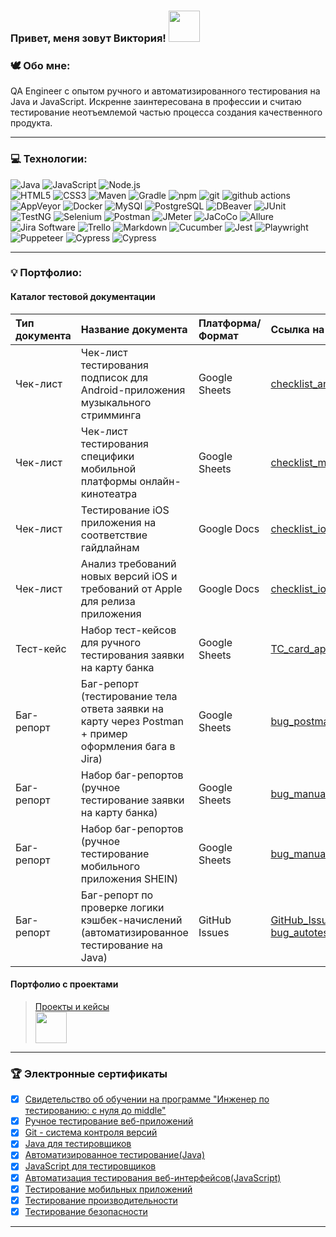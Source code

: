 ### Привет, меня зовут Виктория! <img src="https://media.giphy.com/media/mGcNjsfWAjY5AEZNw6/giphy.gif" width="50">



### 🕊 Обо мне:

QA Engineer с опытом ручного и автоматизированного тестирования на Java и JavaScript.
Искренне заинтересована в профессии и считаю тестирование неотъемлемой частью процесса создания качественного продукта.

---

### 💻 Технологии:
 <img alt="Java" src="https://img.shields.io/badge/Java-white?style=for-the-badge&logo=&logoColor=000000"/> <img alt="JavaScript" src="https://img.shields.io/badge/JavaScript-%23323330.svg?style=for-the-badge&logo=javascript&logoColor=23F7DF1E"/> <img alt="Node.js" src="https://img.shields.io/badge/Node.js-F5F5DC?style=for-the-badge&logo=nodedotjs&logoColor=339933"/>   
 <img alt="HTML5" src="https://img.shields.io/badge/-HTML5-E34F26?style=for-the-badge&logo=html5&logoColor=white"/>
 <img alt="CSS3" src="https://img.shields.io/badge/-CSS3-1572B6?style=for-the-badge&logo=#1572B6&logoColor=white"/>
 <img alt="Maven" src="https://img.shields.io/badge/-Maven-C71A36?style=for-the-badge&logo=apachemaven&logoColor=white"/>
 <img alt="Gradle" src="https://img.shields.io/badge/-Gradle-02303A?style=for-the-badge&logo=gradle&logoColor=white"/> 
 <img alt="npm" src="https://img.shields.io/badge/-npm-CB3837?style=for-the-badge&logo=npm&logoColor=white"/> 
 <img alt="git" src="https://img.shields.io/badge/-Git-F05032?style=for-the-badge&logo=git&logoColor=white" /> 
 <img alt="github actions" src="https://img.shields.io/badge/-Github_Actions-191970?style=for-the-badge&logo=github-actions&logoColor=white" />
 <img alt="AppVeyor" src="https://img.shields.io/badge/-AppVeyor-00B3E0?style=for-the-badge&logo=appveyor&logoColor=white"/>
 <img alt="Docker" src="https://img.shields.io/badge/-Docker-003153?style=for-the-badge&logo=docker&logoColor=white" />
 <img alt="MySQl" src="https://img.shields.io/badge/-MySQl-4479A1?style=for-the-badge&logo=mysql&logoColor=white"/>
 <img alt="PostgreSQL" src="https://img.shields.io/badge/-PostgreSQL-483D8B?style=for-the-badge&logo=mysql&logoColor=white"/>
 <img alt="DBeaver" src="https://img.shields.io/badge/-DBeaver-382923?style=for-the-badge&logo=dbeaver&logoColor=white"/>
 <img alt="JUnit" src="https://img.shields.io/badge/-JUnit-25A162?style=for-the-badge&logo=junit5&logoColor=white"/>
 <img alt="TestNG" src="https://img.shields.io/badge/-TestNG-36B6E5?style=for-the-badge&logo=&logoColor=white"/>
 <img alt="Selenium" src="https://img.shields.io/badge/-Selenium-43B02A?style=for-the-badge&logo=selenium&logoColor=white"/>
 <img alt="Postman" src="https://img.shields.io/badge/-Postman-FF6C37?style=for-the-badge&logo=postman&logoColor=white"/>
 <img alt="JMeter" src="https://img.shields.io/badge/-JMeter-D22128?style=for-the-badge&logo=apachejmeter&logoColor=white"/>
 <img alt="JaCoCo" src="https://img.shields.io/badge/-JaCoCo-FFEFD5?style=for-the-badge&logo=&logoColor=white"/>
 <img alt="Allure" src="https://img.shields.io/badge/-Allure-008000?style=for-the-badge&logo=&logoColor=white"/>
 <img alt="Jira Software" src="https://img.shields.io/badge/-Jira Software-0052CC?style=for-the-badge&logo=jirasoftware&logoColor=white"/>
 <img alt="Trello" src="https://img.shields.io/badge/-Trello-0052CC?style=for-the-badge&logo=trello&logoColor=white"/>
 <img alt="Markdown" src="https://img.shields.io/badge/-Markdown-%23323330.svg?style=for-the-badge&logo=markdown&logoColor=white"/>
 <img alt="Cucumber" src="https://img.shields.io/badge/-Cucumber-006400?style=for-the-badge&logo=cucumber&logoColor=white"/>
 <img alt="Jest" src="https://img.shields.io/badge/-Jest-white?style=for-the-badge&logo=jest&logoColor=C21325"/>
 <img alt="Playwright" src="https://img.shields.io/badge/-Playwright-228B22?style=for-the-badge&logo=playwright&logoColor=white"/>
 <img alt="Puppeteer" src="https://img.shields.io/badge/-Puppeteer-008080?style=for-the-badge&logo=puppeteer&logoColor=white"/>
 <img alt="Cypress" src="https://img.shields.io/badge/-Cypress-20B2AA?style=for-the-badge&logo=cypress&logoColor=white"/> 
 <img alt="Cypress" src="https://img.shields.io/badge/-Espresso-4a2828?style=for-the-badge&logo=espresso&logoColor=white"/> 
 
-----

### 💡 Портфолио:
#### Каталог тестовой документации
| Тип документа | Название документа | Платформа/Формат | Ссылка на документ |
| :--- | :--- | :--- | :--- |
| Чек-лист | Чек-лист тестирования подписок для Android-приложения музыкального стримминга  | Google Sheets | [checklist_android_subscriptions](https://docs.google.com/spreadsheets/d/1qp6lUAWIDumtJjg3-UjTgJKUZvqEALFBf7NlnmzyRLU/edit?usp=sharing) |  
| Чек-лист | Чек-лист тестирования специфики мобильной платформы онлайн-кинотеатра  | Google Sheets | [checklist_mobile_platform](https://docs.google.com/spreadsheets/d/1jUsRCSuDD-bddZ8W7vKnCS9Aa5ehKMSQNCgmH8bYF_0/edit?gid=0#gid=0) |
| Чек-лист | Тестирование iOS приложения на соответствие гайдлайнам | Google Docs | [checklist_ios_guidelines_compliance](https://docs.google.com/document/d/1hab2Mpg05GTxN0ElC_dQ1j2-NTe1Mbzz1FEbx4wvZkY/edit?usp=sharing) |
| Чек-лист | Анализ требований новых версий iOS и требований от Apple для релиза приложения| Google Docs | [checklist_ios_release_requirements](https://docs.google.com/document/d/13M_9gLpktZxQncqLr9vxBcuZ-Zgv_D0TrG0fAT4G2Ds/edit?usp=sharing)
| Тест-кейс | Набор тест-кейсов для ручного тестирования заявки на карту банка | Google Sheets | [TC_card_application_form](https://docs.google.com/spreadsheets/d/1Aa5c60CpWZt4L8q2QPFEieyUnvb8q1eeJB1rj603htg/edit?usp=sharing) |
| Баг-репорт | Баг-репорт (тестирование тела ответа заявки на карту через Postman + пример оформления бага в Jira) | Google Sheets | [bug_postman_card_application_form](https://docs.google.com/spreadsheets/d/1z5AH3smMpy3OhlYaEh42hTk73vnPixjI/edit?usp=sharing&ouid=105213631904553486289&rtpof=true&sd=true) |
| Баг-репорт | Набор баг-репортов (ручное тестирование заявки на карту банка) | Google Sheets | [bug_manualtest_card_application_form](https://docs.google.com/spreadsheets/d/1Dhu0Xe6NqpPVI65ngBdF730ZqxDsrNXnyyKqqgYb7Lw/edit?usp=sharing) |
| Баг-репорт | Набор баг-репортов (ручное тестирование мобильного приложения SHEIN) | Google Sheets | [bug_manualtest_SHEIN](https://docs.google.com/spreadsheets/d/1z34Fb2RK0YTg8ixZJMGIlUy00MGhvXzKPlR_u6LIbb0/edit?usp=sharing) |
| Баг-репорт | Баг-репорт по проверке логики кэшбек-начислений (автоматизированное тестирование на Java) | GitHub Issues | [GitHub_Issues - bug_autotest_cashback_calculation](https://github.com/RytoryQA/Homework-autotest-1/issues/1)


#### Портфолио с проектами
>[Проекты и кейсы](https://github.com/RytoryQA/RytoryQA/blob/main/Projects.md)  
> <img src="https://media.giphy.com/media/VgCDAzcKvsR6OM0uWg/giphy.gif" width="50">  
-------
### 🏆 Электронные сертификаты
-  [x] [Свидетельство об обучении на программе "Инженер по тестированию: с нуля до middle"](https://github.com/RytoryQA/RytoryQA/blob/main/certificates/%D1%81%D0%B2%D0%B8%D0%B4%D0%B5%D1%82%D0%B5%D0%BB%D1%8C%D1%81%D1%82%D0%B2%D0%BE%20%D0%BE%D0%B1%20%D0%BE%D0%B1%D1%83%D1%87%D0%B5%D0%BD%D0%B8%D0%B8.jpeg)
-  [x] [Ручное тестирование веб-приложений](https://github.com/RytoryQA/RytoryQA/blob/main/certificates/%D1%80%D1%83%D1%87%D0%BD%D0%BE%D0%B5%20%D1%82%D0%B5%D1%81%D1%82%D0%B8%D1%80%D0%BE%D0%B2%D0%B0%D0%BD%D0%B8%D0%B5%20%D0%B2%D0%B5%D0%B1-%D0%BF%D1%80%D0%B8%D0%BB%D0%BE%D0%B6%D0%B5%D0%BD%D0%B8%D0%B9.jpeg)
-  [x] [Git - система контроля версий](https://github.com/RytoryQA/RytoryQA/blob/main/certificates/Git%20%D1%81%D0%B8%D1%81%D1%82%D0%B5%D0%BC%D0%B0%20%D0%BA%D0%BE%D0%BD%D1%82%D1%80%D0%BE%D0%BB%D1%8F%20%D0%B2%D0%B5%D1%80%D1%81%D0%B8%D0%B9.jpeg)
-  [x] [Java для тестировщиков](https://github.com/RytoryQA/RytoryQA/blob/main/certificates/Java%20%D0%B4%D0%BB%D1%8F%20%D1%82%D0%B5%D1%81%D1%82%D0%B8%D1%80%D0%BE%D0%B2%D1%89%D0%B8%D0%BA%D0%BE%D0%B2.jpeg)
-  [x] [Автоматизированное тестирование(Java)](https://github.com/RytoryQA/RytoryQA/blob/main/certificates/%D0%B0%D0%B2%D1%82%D0%BE%D0%BC%D0%B0%D1%82%D0%B8%D0%B7%D0%B8%D1%80%D0%BE%D0%B2%D0%B0%D0%BD%D0%BD%D0%BE%D0%B5%20%D1%82%D0%B5%D1%81%D1%82%D0%B8%D1%80%D0%BE%D0%B2%D0%B0%D0%BD%D0%B8%D0%B5.jpeg)
-  [x] [JavaScript для тестировщиков](https://github.com/RytoryQA/RytoryQA/blob/main/certificates/JavaScript%20%D0%B4%D0%BB%D1%8F%20%D1%82%D0%B5%D1%81%D1%82%D0%B8%D1%80%D0%BE%D0%B2%D1%89%D0%B8%D0%BA%D0%BE%D0%B2.jpeg)
-  [x] [Автоматизация тестирования веб-интерфейсов(JavaScript)](https://github.com/RytoryQA/RytoryQA/blob/main/certificates/%D0%90%D0%B2%D1%82%D0%BE%D0%BC%D0%B0%D1%82%D0%B8%D0%B7%D0%B0%D1%86%D0%B8%D1%8F%20%D1%82%D0%B5%D1%81%D1%82%D0%B8%D1%80%D0%BE%D0%B2%D0%B0%D0%BD%D0%B8%D1%8F%20%D0%B2%D0%B5%D0%B1-%D0%B8%D0%BD%D1%82%D0%B5%D1%80%D1%84%D0%B5%D0%B9%D1%81%D0%BE%D0%B2(JavaScript).jpeg)
-  [x] [Тестирование мобильных приложений](https://github.com/RytoryQA/RytoryQA/blob/main/certificates/%D0%A2%D0%B5%D1%81%D1%82%D0%B8%D1%80%D0%BE%D0%B2%D0%B0%D0%BD%D0%B8%D0%B5%20%D0%BC%D0%BE%D0%B1%D0%B8%D0%BB%D1%8C%D0%BD%D1%8B%D1%85%20%D0%BF%D1%80%D0%B8%D0%BB%D0%BE%D0%B6%D0%B5%D0%BD%D0%B8%D0%B9.jpeg)
-  [x] [Тестирование производительности](https://github.com/RytoryQA/RytoryQA/blob/main/certificates/%D0%A2%D0%B5%D1%81%D1%82%D0%B8%D1%80%D0%BE%D0%B2%D0%B0%D0%BD%D0%B8%D0%B5%20%D0%BF%D1%80%D0%BE%D0%B8%D0%B7%D0%B2%D0%BE%D0%B4%D0%B8%D1%82%D0%B5%D0%BB%D1%8C%D0%BD%D0%BE%D1%81%D1%82%D0%B8.jpeg)
-  [x] [Тестирование безопасности](https://github.com/RytoryQA/RytoryQA/blob/main/certificates/%D0%A2%D0%B5%D1%81%D1%82%D0%B8%D1%80%D0%BE%D0%B2%D0%B0%D0%BD%D0%B8%D0%B5%20%D0%B1%D0%B5%D0%B7%D0%BE%D0%BF%D0%B0%D1%81%D0%BD%D0%BE%D1%81%D1%82%D0%B8.jpeg)
___


 
